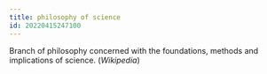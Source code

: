 ```yaml
---
title: philosophy of science
id: 20220415247100
---
```


Branch of philosophy concerned with the foundations, methods and implications of science. (*Wikipedia*)
